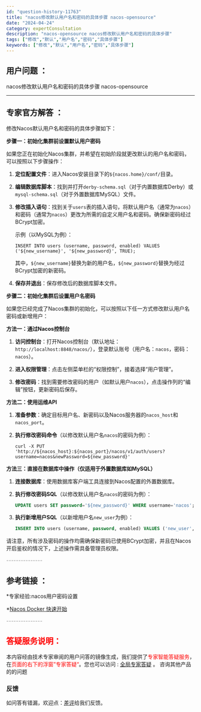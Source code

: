 ```yaml
---
id: "question-history-11763"
title: "nacos修改默认用户名和密码的具体步骤 nacos-opensource"
date: "2024-04-24"
category: expertConsultation
description: "nacos-opensource nacos修改默认用户名和密码的具体步骤"
tags: ["修改","默认","用户名","密码","具体步骤"]
keywords: ["修改","默认","用户名","密码","具体步骤"]
---
```


## 用户问题 ： 
 nacos修改默认用户名和密码的具体步骤
 nacos-opensource 

---------------
## 专家官方解答 ：

修改Nacos默认用户名和密码的具体步骤如下：

**步骤一：初始化集群前设置默认用户密码**

如果您正在初始化Nacos集群，并希望在初始阶段就更改默认的用户名和密码，可以按照以下步骤操作：

1. **定位配置文件**：进入Nacos安装目录下的`${nacos.home}/conf/`目录。

2. **编辑数据库脚本**：找到并打开`derby-schema.sql`（对于内置数据库Derby）或`mysql-schema.sql`（对于外置数据库MySQL）文件。

3. **修改插入语句**：找到关于`users`表的插入语句，将默认用户名（通常为`nacos`）和密码（通常为`nacos`）更改为所需的自定义用户名和密码。确保新密码经过BCrypt加密。

   示例（以MySQL为例）：
   ```mysql
   INSERT INTO users (username, password, enabled) VALUES ('${new_username}', '${new_password}', TRUE);
   ```

   其中，`${new_username}`替换为新的用户名，`${new_password}`替换为经过BCrypt加密的新密码。

4. **保存并退出**：保存修改后的数据库脚本文件。

**步骤二：初始化集群后设置用户名密码**

如果您已经完成了Nacos集群的初始化，可以按照以下任一方式修改默认用户名密码或新增用户：

**方法一：通过Nacos控制台**

1. **访问控制台**：打开Nacos控制台（默认地址：`http://localhost:8848/nacos/`），登录默认账号（用户名：`nacos`，密码：`nacos`）。

2. **进入权限管理**：点击左侧菜单栏的“权限控制”，接着选择“用户管理”。

3. **修改密码**：找到需要修改密码的用户（如默认用户`nacos`），点击操作列的“编辑”按钮，更新密码后保存。

**方法二：使用运维API**

1. **准备参数**：确定目标用户名、新密码以及Nacos服务器的`nacos_host`和`nacos_port`。

2. **执行修改密码命令**（以修改默认用户名`nacos`的密码为例）：
   ```shell
   curl -X PUT 'http://${nacos_host}:${nacos_port}/nacos/v1/auth/users?username=nacos&newPassword=${new_password}'
   ```

**方法三：直接在数据库中操作（仅适用于外置数据库如MySQL）**

1. **连接数据库**：使用数据库客户端工具连接到Nacos配置的外置数据库。

2. **执行修改密码SQL**（以修改默认用户名`nacos`的密码为例）：
   ```sql
   UPDATE users SET password='${new_password}' WHERE username='nacos';
   ```

3. **执行新增用户SQL**（以新增用户名`new_user`为例）：
   ```sql
   INSERT INTO users (username, password, enabled) VALUES ('new_user', '${new_password}', TRUE);
   ```

请注意，所有涉及密码的操作均需确保新密码已使用BCrypt加密，并且在Nacos开启鉴权的情况下，上述操作需具备管理员权限。


<font color="#949494">---------------</font> 


## 参考链接 ：

*专家经验:nacos用户密码设置 
 
 *[Nacos Docker 快速开始](https://nacos.io/docs/latest/quickstart/quick-start-docker)


 <font color="#949494">---------------</font> 
 


## <font color="#FF0000">答疑服务说明：</font> 

本内容经由技术专家审阅的用户问答的镜像生成，我们提供了<font color="#FF0000">专家智能答疑服务</font>，在<font color="#FF0000">页面的右下的浮窗”专家答疑“</font>。您也可以访问 : [全局专家答疑](https://opensource.alibaba.com/chatBot) 。 咨询其他产品的的问题

### 反馈
如问答有错漏，欢迎点：[差评](https://ai.nacos.io/user/feedbackByEnhancerGradePOJOID?enhancerGradePOJOId=11778)给我们反馈。
